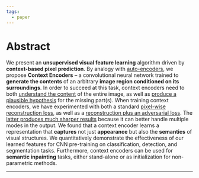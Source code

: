 ```yaml
---
tags:
  - paper
---
```

# Abstract
We present an **unsupervised visual feature learning** algorithm driven by **context-based pixel prediction**. By analogy with <u>auto-encoders</u>, we propose **Context Encoders** – a convolutional neural network trained to **generate the contents** of an arbitrary **image region conditioned on its surroundings**. In order to succeed at this task, context encoders need to both <u>understand the content</u> of the entire image, as well as <u>produce a plausible hypothesis</u> for the missing part(s). When training context encoders, we have experimented with both a standard <u>pixel-wise reconstruction loss</u>, as well as a <u>reconstruction plus an adversarial loss</u>. The <u>latter produces much sharper results</u> because it can better handle multiple modes in the output. We found that a context encoder learns a representation that **captures** not just **appearance** but also the **semantics** of visual structures. We quantitatively demonstrate the effectiveness of our learned features for CNN pre-training on classification, detection, and segmentation tasks. Furthermore, context encoders can be used for **semantic inpainting** tasks, either stand-alone or as initialization for non-parametric methods.

---

